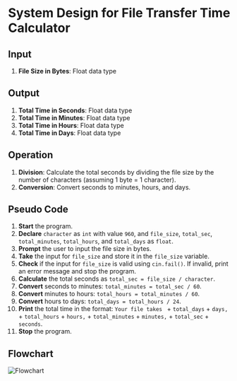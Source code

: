 # System Design for File Transfer Time Calculator

## Input
1. **File Size in Bytes**: Float data type

## Output
1. **Total Time in Seconds**: Float data type
2. **Total Time in Minutes**: Float data type
3. **Total Time in Hours**: Float data type
4. **Total Time in Days**: Float data type

## Operation
1. **Division**: Calculate the total seconds by dividing the file size by the number of characters (assuming 1 byte = 1 character).
2. **Conversion**: Convert seconds to minutes, hours, and days.

## Pseudo Code

1. **Start** the program.
2. **Declare** `character` as `int` with value `960`, and `file_size`, `total_sec`, `total_minutes`, `total_hours`, and `total_days` as `float`.
3. **Prompt** the user to input the file size in bytes.
4. **Take** the input for `file_size` and store it in the `file_size` variable.
5. **Check** if the input for `file_size` is valid using `cin.fail()`. If invalid, print an error message and stop the program.
6. **Calculate** the total seconds as `total_sec = file_size / character`.
7. **Convert** seconds to minutes: `total_minutes = total_sec / 60`.
8. **Convert** minutes to hours: `total_hours = total_minutes / 60`.
9. **Convert** hours to days: `total_days = total_hours / 24`.
10. **Print** the total time in the format: `Your file takes ` + `total_days` + ` days, ` + `total_hours` + ` hours, ` + `total_minutes` + ` minutes, ` + `total_sec` + ` seconds`.
11. **Stop** the program.

## Flowchart
![Flowchart](insert-flowchart-image-url-here)
